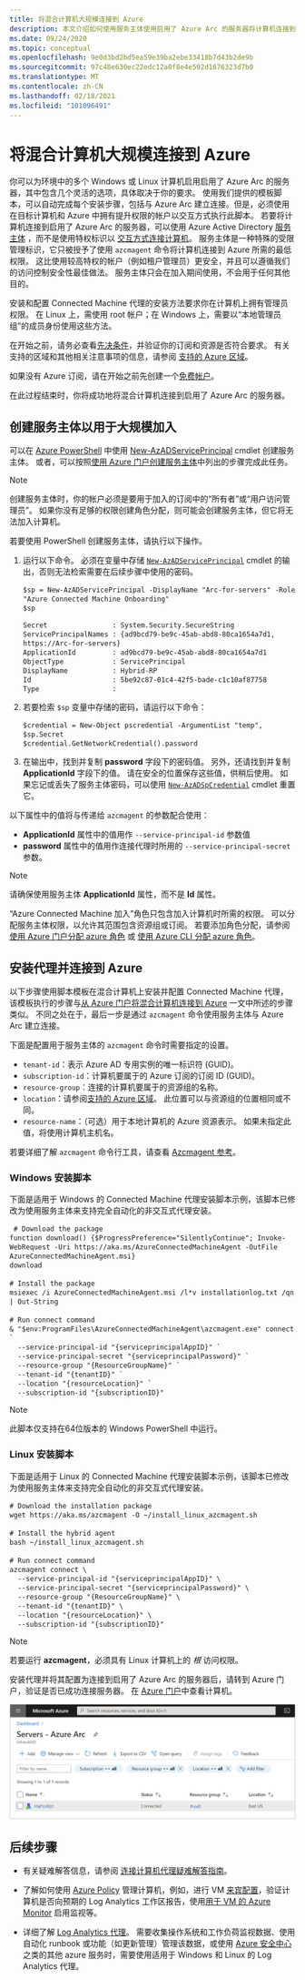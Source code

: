 ```yaml
---
title: 将混合计算机大规模连接到 Azure
description: 本文介绍如何使用服务主体使用启用了 Azure Arc 的服务器将计算机连接到 Azure。
ms.date: 09/24/2020
ms.topic: conceptual
ms.openlocfilehash: 9e0d3bd2bd5ea59e39ba2ebe33418b7d43b2de9b
ms.sourcegitcommit: 97c48e630ec22edc12a0f8e4e592d1676323d7b0
ms.translationtype: MT
ms.contentlocale: zh-CN
ms.lasthandoff: 02/18/2021
ms.locfileid: "101096491"
---
```

# <a name="connect-hybrid-machines-to-azure-at-scale"></a>将混合计算机大规模连接到 Azure

你可以为环境中的多个 Windows 或 Linux 计算机启用启用了 Azure Arc 的服务器，其中包含几个灵活的选项，具体取决于你的要求。 使用我们提供的模板脚本，可以自动完成每个安装步骤，包括与 Azure Arc 建立连接。但是，必须使用在目标计算机和 Azure 中拥有提升权限的帐户以交互方式执行此脚本。 若要将计算机连接到启用了 Azure Arc 的服务器，可以使用 Azure Active Directory [服务主体](../../active-directory/develop/app-objects-and-service-principals.md) ，而不是使用特权标识以 [交互方式连接计算机](onboard-portal.md)。 服务主体是一种特殊的受限管理标识，它只被授予了使用 `azcmagent` 命令将计算机连接到 Azure 所需的最低权限。 这比使用较高特权的帐户（例如租户管理员）更安全，并且可以遵循我们的访问控制安全性最佳做法。 服务主体只会在加入期间使用，不会用于任何其他目的。  

安装和配置 Connected Machine 代理的安装方法要求你在计算机上拥有管理员权限。 在 Linux 上，需使用 root 帐户；在 Windows 上，需要以“本地管理员组”的成员身份使用这些方法。

在开始之前，请务必查看[先决条件](agent-overview.md#prerequisites)，并验证你的订阅和资源是否符合要求。 有关支持的区域和其他相关注意事项的信息，请参阅 [支持的 Azure 区域](overview.md#supported-regions)。

如果没有 Azure 订阅，请在开始之前先创建一个[免费帐户](https://azure.microsoft.com/free/?WT.mc_id=A261C142F)。

在此过程结束时，你将成功地将混合计算机连接到启用了 Azure Arc 的服务器。

## <a name="create-a-service-principal-for-onboarding-at-scale"></a>创建服务主体以用于大规模加入

可以在 [Azure PowerShell](/powershell/azure/install-az-ps) 中使用 [New-AzADServicePrincipal](/powershell/module/Az.Resources/New-AzADServicePrincipal) cmdlet 创建服务主体。 或者，可以按照[使用 Azure 门户创建服务主体](../../active-directory/develop/howto-create-service-principal-portal.md)中列出的步骤完成此任务。

> [!NOTE]
> 创建服务主体时，你的帐户必须是要用于加入的订阅中的“所有者”或“用户访问管理员”。 如果你没有足够的权限创建角色分配，则可能会创建服务主体，但它将无法加入计算机。
>

若要使用 PowerShell 创建服务主体，请执行以下操作。

1. 运行以下命令。 必须在变量中存储 [`New-AzADServicePrincipal`](/powershell/module/az.resources/new-azadserviceprincipal) cmdlet 的输出，否则无法检索需要在后续步骤中使用的密码。

    ```azurepowershell-interactive
    $sp = New-AzADServicePrincipal -DisplayName "Arc-for-servers" -Role "Azure Connected Machine Onboarding"
    $sp
    ```

    ```output
    Secret                : System.Security.SecureString
    ServicePrincipalNames : {ad9bcd79-be9c-45ab-abd8-80ca1654a7d1, https://Arc-for-servers}
    ApplicationId         : ad9bcd79-be9c-45ab-abd8-80ca1654a7d1
    ObjectType            : ServicePrincipal
    DisplayName           : Hybrid-RP
    Id                    : 5be92c87-01c4-42f5-bade-c1c10af87758
    Type                  :
    ```

2. 若要检索 `$sp` 变量中存储的密码，请运行以下命令：

    ```azurepowershell-interactive
    $credential = New-Object pscredential -ArgumentList "temp", $sp.Secret
    $credential.GetNetworkCredential().password
    ```

3. 在输出中，找到并复制 **password** 字段下的密码值。 另外，还请找到并复制 **ApplicationId** 字段下的值。 请在安全的位置保存这些值，供稍后使用。 如果忘记或丢失了服务主体密码，可以使用 [`New-AzADSpCredential`](/powershell/module/azurerm.resources/new-azurermadspcredential) cmdlet 重置它。

以下属性中的值将与传递给 `azcmagent` 的参数配合使用：

* **ApplicationId** 属性中的值用作 `--service-principal-id` 参数值
* **password** 属性中的值用作连接代理时所用的 `--service-principal-secret` 参数。

> [!NOTE]
> 请确保使用服务主体 **ApplicationId** 属性，而不是 **Id** 属性。
>

“Azure Connected Machine 加入”角色只包含加入计算机时所需的权限。 可以分配服务主体权限，以允许其范围包含资源组或订阅。 若要添加角色分配，请参阅 [使用 Azure 门户分配 azure 角色](../../role-based-access-control/role-assignments-portal.md) 或 [使用 Azure CLI 分配 azure 角色](../../role-based-access-control/role-assignments-cli.md)。

## <a name="install-the-agent-and-connect-to-azure"></a>安装代理并连接到 Azure

以下步骤使用脚本模板在混合计算机上安装并配置 Connected Machine 代理，该模板执行的步骤与[从 Azure 门户将混合计算机连接到 Azure](onboard-portal.md) 一文中所述的步骤类似。 不同之处在于，最后一步是通过 `azcmagent` 命令使用服务主体与 Azure Arc 建立连接。

下面是配置用于服务主体的 `azcmagent` 命令时需要指定的设置。

* `tenant-id`：表示 Azure AD 专用实例的唯一标识符 (GUID)。
* `subscription-id`：计算机要属于的 Azure 订阅的订阅 ID (GUID)。
* `resource-group`：连接的计算机要属于的资源组的名称。
* `location`：请参阅[支持的 Azure 区域](overview.md#supported-regions)。 此位置可以与资源组的位置相同或不同。
* `resource-name`：（可选）用于本地计算机的 Azure 资源表示。 如果未指定此值，将使用计算机主机名。

若要详细了解 `azcmagent` 命令行工具，请查看 [Azcmagent 参考](./manage-agent.md)。

### <a name="windows-installation-script"></a>Windows 安装脚本

下面是适用于 Windows 的 Connected Machine 代理安装脚本示例，该脚本已修改为使用服务主体来支持完全自动化的非交互式代理安装。

```
 # Download the package
function download() {$ProgressPreference="SilentlyContinue"; Invoke-WebRequest -Uri https://aka.ms/AzureConnectedMachineAgent -OutFile AzureConnectedMachineAgent.msi}
download

# Install the package
msiexec /i AzureConnectedMachineAgent.msi /l*v installationlog.txt /qn | Out-String

# Run connect command
& "$env:ProgramFiles\AzureConnectedMachineAgent\azcmagent.exe" connect `
  --service-principal-id "{serviceprincipalAppID}" `
  --service-principal-secret "{serviceprincipalPassword}" `
  --resource-group "{ResourceGroupName}" `
  --tenant-id "{tenantID}" `
  --location "{resourceLocation}" `
  --subscription-id "{subscriptionID}"
```

>[!NOTE]
>此脚本仅支持在64位版本的 Windows PowerShell 中运行。
>

### <a name="linux-installation-script"></a>Linux 安装脚本

下面是适用于 Linux 的 Connected Machine 代理安装脚本示例，该脚本已修改为使用服务主体来支持完全自动化的非交互式代理安装。

```
# Download the installation package
wget https://aka.ms/azcmagent -O ~/install_linux_azcmagent.sh

# Install the hybrid agent
bash ~/install_linux_azcmagent.sh

# Run connect command
azcmagent connect \
  --service-principal-id "{serviceprincipalAppID}" \
  --service-principal-secret "{serviceprincipalPassword}" \
  --resource-group "{ResourceGroupName}" \
  --tenant-id "{tenantID}" \
  --location "{resourceLocation}" \
  --subscription-id "{subscriptionID}"
```

>[!NOTE]
>若要运行 **azcmagent**，必须具有 Linux 计算机上的 *根* 访问权限。

安装代理并将其配置为连接到启用了 Azure Arc 的服务器后，请转到 Azure 门户，验证是否已成功连接服务器。 在 [Azure 门户](https://aka.ms/hybridmachineportal)中查看计算机。

![服务器连接成功](./media/onboard-portal/arc-for-servers-successful-onboard.png)

## <a name="next-steps"></a>后续步骤

* 有关疑难解答信息，请参阅 [连接计算机代理疑难解答指南](troubleshoot-agent-onboard.md)。

- 了解如何使用 [Azure Policy](../../governance/policy/overview.md) 管理计算机，例如，进行 VM [来宾配置](../../governance/policy/concepts/guest-configuration.md)，验证计算机是否向预期的 Log Analytics 工作区报告，使用[用于 VM 的 Azure Monitor](../../azure-monitor/vm/vminsights-enable-policy.md) 启用监视等。

- 详细了解 [Log Analytics 代理](../../azure-monitor/agents/log-analytics-agent.md)。 需要收集操作系统和工作负荷监视数据、使用自动化 runbook 或功能（如更新管理）管理该数据，或使用 [Azure 安全中心](../../security-center/security-center-introduction.md)之类的其他 azure 服务时，需要使用适用于 Windows 和 Linux 的 Log Analytics 代理。